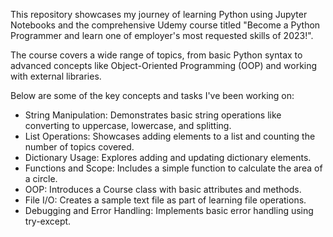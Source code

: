 This repository showcases my journey of learning Python using Jupyter Notebooks
and the comprehensive Udemy course titled "Become a Python Programmer and
learn one of employer's most requested skills of 2023!".

The course covers a wide range of topics, from basic Python syntax to advanced
concepts like Object-Oriented Programming (OOP) and working with external libraries. 


Below are some of the key concepts and tasks I've been working on:

- String Manipulation: Demonstrates basic string operations like converting to uppercase, lowercase, and splitting.
- List Operations: Showcases adding elements to a list and counting the number of topics covered.
- Dictionary Usage: Explores adding and updating dictionary elements.
- Functions and Scope: Includes a simple function to calculate the area of a circle.
- OOP: Introduces a Course class with basic attributes and methods.
- File I/O: Creates a sample text file as part of learning file operations.
- Debugging and Error Handling: Implements basic error handling using try-except.
